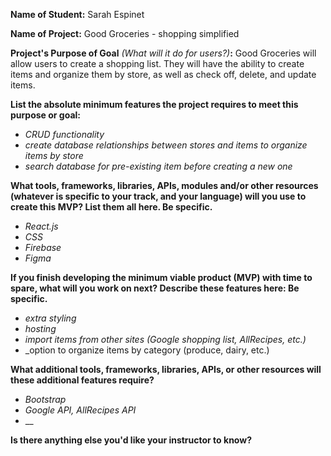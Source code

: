 **Name of Student:** Sarah Espinet 
  
**Name of Project:** Good Groceries - shopping simplified
  
**Project's Purpose of Goal** *(What will it do for users?)***:** Good Groceries will allow users to create a shopping list. They will have the ability to create items and organize them by store, as well as check off, delete, and update items.  
  
**List the absolute minimum features the project requires to meet this purpose or goal:**

* _CRUD functionality_
* _create database relationships between stores and items to organize items by store_
* _search database for pre-existing item before creating a new one_  

**What tools, frameworks, libraries, APIs, modules and/or other resources (whatever is specific to your track, and your language) will you use to create this MVP? List them all here. Be specific.**

* _React.js_
* _CSS_
* _Firebase_
* _Figma_  

**If you finish developing the minimum viable product (MVP) with time to spare, what will you work on next? Describe these features here: Be specific.**

* _extra styling_
* _hosting_
* _import items from other sites (Google shopping list, AllRecipes, etc.)_
* _option to organize items by category (produce, dairy, etc.)  

**What additional tools, frameworks, libraries, APIs, or other resources will these additional features require?**

* _Bootstrap_
* _Google API, AllRecipes API_
* __  

**Is there anything else you'd like your instructor to know?**